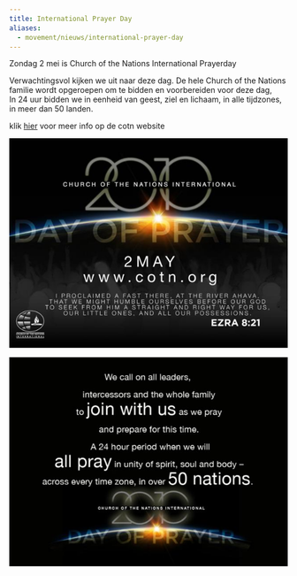 ```yaml
---
title: International Prayer Day
aliases:
  - movement/nieuws/international-prayer-day
---
```


Zondag 2 mei is Church of the Nations International Prayerday

Verwachtingsvol kijken we uit naar deze dag. De hele Church of the Nations familie wordt opgeroepen om te bidden en voorbereiden voor deze dag,  
In 24 uur bidden we in eenheid van geest, ziel en lichaam, in alle tijdzones, in meer dan 50 landen.

klik [hier](http://www.cotn.org/index.php?option=com_content&view=article&id=242&Itemid=158) voor meer info op de cotn website

![day of prayer](/images/old/CotNDayOfPrayer1.img_assist_custom-630x473.jpg)

![day of prayer](/images/old/CotNDayOfPrayer2.img_assist_custom-630x473.jpg)
